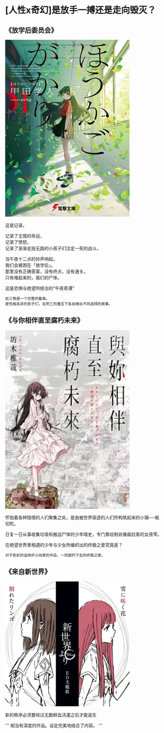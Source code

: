 # [人性x奇幻]是放手一搏还是走向毁灭？

## 《放学后委员会》

![alt text](img/放学后委员会_封面.webp)

这是记录。  

记录了无情的命运，  
记录了愤怒，  
记录了渐渐走投无路的小孩子们注定一死的战斗。

当午夜十二点的铃声响起。  
我们会被困在「放学后」。  
那里没有正确答案，没有终点，没有通关。  
只有堆起来的，我们的尸体。  

这是恐惧与绝望所统治的“午夜奇谭”  
  
```  
前三卷是一个完整的篇章。  
是性格各异的孩子们，在死亡的重压下各自做出不同选择的故事。
```


##  《与你相伴直至腐朽未来》

![与你相伴直至腐朽未来_封面](img/与你相伴直至腐朽未来_封面.webp)

怀抱着各种隐情的人们聚集之处，是由被世界驱逐的人们所构筑起来的小镇──板切町。  

日复一日从事收集垃圾和搬运尸体的少年晴史，专门靠绘制肖像画拉客的女孩雫。  

在绝望世界里相遇的少年与少女所编织出的终极之爱究竟是？  

```
对于色彩的运用炉火纯青的作品，一同腐朽下去的终极之爱。
```

##  《来自新世界》

![alt text](./img/来自新世界_专辑封面.webp)

新的秩序必须要经过无数鲜血浇灌之后才能诞生

'''
相当有深度的作品。设定完美地结合了内容。
'''
